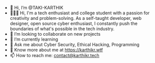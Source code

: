 - 👋 Hi, I’m @TAKI-KARTHIK
- 👨🏻‍💻 Hi, I'm a tech enthusiast and college student with a passion for creativity and problem-solving. As a self-taught developer, web designer, open source cyber enthusiast, I constantly push the boundaries of what's possible in the tech industry.
- 👯 I’m looking to collaborate on new projects
- 🌱 I’m currently learning
- 💬 Ask me about Cyber Security, Ethical Hacking, Programming
- 📄 Know more about me at https://karthikr.wtf
- 📫 How to reach me: [contact@karthikr.tech](mailto:contact@karthikr.tech)
<!---
TAKI-KARTHIK/TAKI-KARTHIK is a ✨ special ✨ repository because its `README.md` (this file) appears on your GitHub profile.
You can click the Preview link to take a look at your changes.
--->
